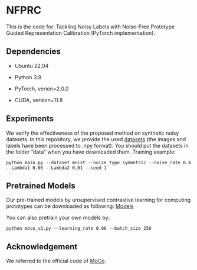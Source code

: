 # NFPRC

This is the code for: Tackling Noisy Labels with Noise-Free Prototype Guided Representation Calibration (PyTorch implementation).

## Dependencies

- Ubuntu 22.04

- Python 3.9

- PyTorch, verion=2.0.0

- CUDA, version=11.8

## Experiments

We verify the effectiveness of the proposed method on synthetic noisy datasets. In this repository, we provide the used [datasets](https://drive.google.com/open?id=1Tz3W3JVYv2nu-mdM6x33KSnRIY1B7ygQ) (the images and labels have been processed to .npy format). You should put the datasets in the folder “data” when you have downloaded them.
Training example:

```
python main.py --dataset mnist --noise_type symmetric --noise_rate 0.4 --Lambda1 0.03 --Lambda2 0.01 --seed 1
```

## Pretrained Models

Our pre-trained models by unsupervised contrastive learning for computing prototypes can be downloaded as following: [Models](https://drive.google.com/drive/folders/1TECIuxCObR_UEIYN1qsItLl9CvuwzUBx?hl=zh-cn)

You can also pretrain your own models by:

```
python moco_v2.py --learning_rate 0.06 --batch_size 256 
```
## Acknowledgement

We referred to the official code of [MoCo](https://github.com/facebookresearch/moco).
